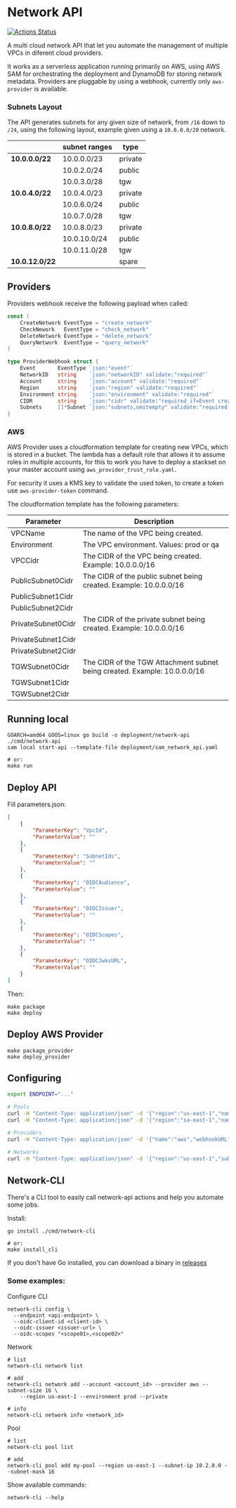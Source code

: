 # Network API

[![Actions Status](https://github.com/olxbr/network-api/actions/workflows/ci.yaml/badge.svg)](https://github.com/olxbr/network-api/actions)

A multi cloud network API that let you automate the management of multiple VPCs in diferent cloud providers.

It works as a serverless application running primarily on AWS, using AWS SAM for orchestrating the deployment and DynamoDB for storing network metadata. Providers are pluggable by using a webhook, currently only `aws-provider` is available.

### Subnets Layout

The API generates subnets for any given size of network, from `/16` down to `/24`, using the following layout, example given using a `10.0.0.0/20` network.

|                  | subnet ranges | type    |
|------------------|---------------|---------|
| **10.0.0.0/22**  | 10.0.0.0/23   | private |
|                  | 10.0.2.0/24   | public  |
|                  | 10.0.3.0/28   | tgw     |
| **10.0.4.0/22**  | 10.0.4.0/23   | private |
|                  | 10.0.6.0/24   | public  |
|                  | 10.0.7.0/28   | tgw     |
| **10.0.8.0/22**  | 10.0.8.0/23   | private |
|                  | 10.0.10.0/24  | public  |
|                  | 10.0.11.0/28  | tgw     |
| **10.0.12.0/22** |               | spare   |

## Providers

Providers webhook receive the following payload when called:

```go
const (
	CreateNetwork EventType = "create_network"
	CheckNework   EventType = "check_network"
	DeleteNetwork EventType = "delete_network"
	QueryNetwork  EventType = "query_network"
)

type ProviderWebhook struct {
	Event       EventType `json:"event"`
	NetworkID   string    `json:"networkID" validate:"required"`
	Account     string    `json:"account" validate:"required"`
	Region      string    `json:"region" validate:"required"`
	Environment string    `json:"environment" validate:"required"`
	CIDR        string    `json:"cidr" validate:"required_if=Event create_network,omitempty,cidr"`
	Subnets     []*Subnet `json:"subnets,omitempty" validate:"required_if=Event create_network,omitempty"`
}
```

### AWS

AWS Provider uses a cloudformation template for creating new VPCs, which is stored in a bucket. The lambda has a default role that allows it to assume roles in multiple accounts, for this to work you have to deploy a stackset on your master account using `aws_provider_trust_role.yaml`.

For security it uses a KMS key to validate the used token, to create a token use `aws-provider-token` command.

The cloudformation template has the following parameters:

| Parameter          | Description                                                               |
|--------------------|---------------------------------------------------------------------------|
| VPCName            | The name of the VPC being created.                                        |
| Environment        | The VPC environment. Values: prod or qa                                   |
| VPCCidr            | The CIDR of the VPC being created. Example: 10.0.0.0/16                   |
| PublicSubnet0Cidr  | The CIDR of the public subnet being created. Example: 10.0.0.0/16         |
| PublicSubnet1Cidr  |                                                                           |
| PublicSubnet2Cidr  |                                                                           |
| PrivateSubnet0Cidr | The CIDR of the private subnet being created. Example: 10.0.0.0/16        |
| PrivateSubnet1Cidr |                                                                           |
| PrivateSubnet2Cidr |                                                                           |
| TGWSubnet0Cidr     | The CIDR of the TGW Attachment subnet being created. Example: 10.0.0.0/16 |
| TGWSubnet1Cidr     |                                                                           |
| TGWSubnet2Cidr     |                                                                           |

## Running local

```
GOARCH=amd64 GOOS=linux go build -o deployment/network-api ./cmd/network-api
sam local start-api --template-file deployment/sam_network_api.yaml

# or:
make run
```

## Deploy API

Fill parameters.json:
```json
[
    {
        "ParameterKey": "VpcId",
        "ParameterValue": ""
    },
    {
        "ParameterKey": "SubnetIds",
        "ParameterValue": ""
    },
    {
        "ParameterKey": "OIDCAudience",
        "ParameterValue": ""
    },
    {
        "ParameterKey": "OIDCIssuer",
        "ParameterValue": ""
    },
    {
        "ParameterKey": "OIDCScopes",
        "ParameterValue": ""
    },
    {
        "ParameterKey": "OIDCJwksURL",
        "ParameterValue": ""
    }
]
```

Then:
```
make package
make deploy
```

## Deploy AWS Provider
```
make package_provider
make deploy_provider
```

## Configuring

```bash
export ENDPOINT="..."

# Pools
curl -H "Content-Type: application/json" -d '{"region":"us-east-1","name":"main-aws","subnetIP":"10.0.0.0","subnetMaxIP":"10.240.255.255"}' -v $ENDPOINT/api/v1/pools
curl -H "Content-Type: application/json" -d '{"region":"sa-east-1","name":"southamerica-aws","subnetIP":"10.240.0.0","subnetMask":16}' -v $ENDPOINT/api/v1/pools

# Providers
curl -H "Content-Type: application/json" -d '{"name":"aws","webhookURL":"https://something.localhost","apiToken":"1234token"}' -v $ENDPOINT/api/v1/providers

# Networks
curl -H "Content-Type: application/json" -d '{"region":"us-east-1","subnetSize":16,"account":"123","provider":"aws","environment":"prod","attachTGW":true,"privateSubnet":true,"publicSubnet":true}' -v $ENDPOINT/api/v1/networks
```

## Network-CLI
There's a CLI tool to easily call network-api actions and help you automate some jobs.

Install:
```
go install ./cmd/network-cli

# or:
make install_cli
```
If you don't have Go installed, you can download a binary in [releases](https://github.com/olxbr/network-api/releases)


### Some examples:

Configure CLI
```
network-cli config \
  --endpoint <api-endpoint> \
  --oidc-client-id <client-id> \
  --oidc-issuer <issuer-url> \
  --oidc-scopes "<scope01>,<scope02>"
```

Network
```
# list
network-cli network list

# add
network-cli network add --account <account_id> --provider aws --subnet-size 16 \
    --region us-east-1 --environment prod --private

# info
network-cli network info <network_id>
```

Pool
```
# list
network-cli pool list

# add
network-cli pool add my-pool --region us-east-1 --subnet-ip 10.2.0.0 --subnet-mask 16
```

Show available commands:
```
network-cli --help
```
